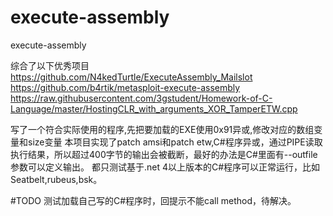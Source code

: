 # execute-assembly
execute-assembly

综合了以下优秀项目
https://github.com/N4kedTurtle/ExecuteAssembly_Mailslot
https://github.com/b4rtik/metasploit-execute-assembly
https://raw.githubusercontent.com/3gstudent/Homework-of-C-Language/master/HostingCLR_with_arguments_XOR_TamperETW.cpp

写了一个符合实际使用的程序,先把要加载的EXE使用0x91异或,修改对应的数组变量和size变量
本项目实现了patch amsi和patch etw,C#程序异或，通过PIPE读取执行结果，所以超过400字节的输出会被截断，最好的办法是C#里面有--outfile参数可以定义输出。
都只测试基于.net 4以上版本的C#程序可以正常运行，比如Seatbelt,rubeus,bsk。


#TODO
测试加载自己写的C#程序时，回提示不能call method，待解决。
